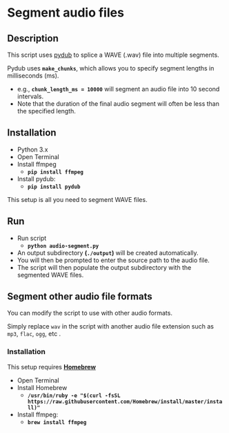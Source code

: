 # Segment audio files

## Description

This script uses [pydub](https://github.com/jiaaro/pydub/ "jiaaro - Pydub | Github") to splice a WAVE (.wav) file into multiple segments.

Pydub uses **`make_chunks`**, which allows you to specify segment lengths in milliseconds (ms).
* e.g., **`chunk_length_ms = 10000`** will segment an audio file into 10 second intervals. 
* Note that the duration of the final audio segment will often be less than the specified length.



## Installation
* Python 3.x
* Open Terminal
* Install ffmpeg
	* **`pip install ffmpeg`**
* Install pydub:
	* **`pip install pydub`**

This setup is all you need to segment WAVE files.


## Run
* Run script
	*  **`python audio-segment.py`**
* An output subdirectory **(`./output`)** will be created automatically.
* You will then be prompted to enter the source path to the audio file.
* The script will then populate the output subdirectory with the segmented WAVE files.


## Segment other audio file formats
You can modify the script to use with other audio formats. 

Simply replace `wav` in the script with another audio file extension such as `mp3`, `flac`, `ogg`, etc .

### Installation
This setup requires **[Homebrew](https://brew.sh/ "Homebrew - The missing package manager for macOS or Linux")**
* Open Terminal
* Install Homebrew 
	* **`/usr/bin/ruby -e "$(curl -fsSL https://raw.githubusercontent.com/Homebrew/install/master/install)"`**
* Install ffmpeg:
 	* **`brew install ffmpeg`** 

